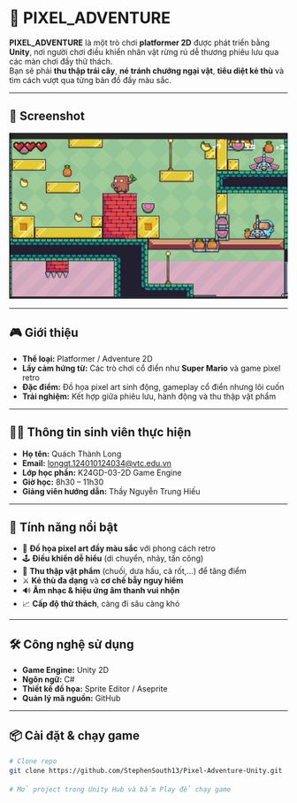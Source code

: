 # 🐗 PIXEL_ADVENTURE  

**PIXEL_ADVENTURE** là một trò chơi **platformer 2D** được phát triển bằng **Unity**, nơi người chơi điều khiển nhân vật rừng rú dễ thương phiêu lưu qua các màn chơi đầy thử thách.  
Bạn sẽ phải **thu thập trái cây**, **né tránh chướng ngại vật**, **tiêu diệt kẻ thù** và tìm cách vượt qua từng bản đồ đầy màu sắc.  

---

## 📸 Screenshot  
![Pixel Adventure Screenshot](img/1.png)  

---

## 🎮 Giới thiệu  

- **Thể loại:** Platformer / Adventure 2D  
- **Lấy cảm hứng từ:** Các trò chơi cổ điển như **Super Mario** và game pixel retro  
- **Đặc điểm:** Đồ họa pixel art sinh động, gameplay cổ điển nhưng lôi cuốn  
- **Trải nghiệm:** Kết hợp giữa phiêu lưu, hành động và thu thập vật phẩm  

---

## 🧑‍💻 Thông tin sinh viên thực hiện  

- **Họ tên:** Quách Thành Long  
- **Email:** longqt.124010124034@vtc.edu.vn  
- **Lớp học phần:** K24GD-03-2D Game Engine  
- **Giờ học:** 8h30 – 11h30  
- **Giảng viên hướng dẫn:** Thầy Nguyễn Trung Hiếu  

---

## 🚀 Tính năng nổi bật  

- 🎨 **Đồ họa pixel art đầy màu sắc** với phong cách retro  
- 🕹️ **Điều khiển dễ hiểu** (di chuyển, nhảy, tấn công)  
- 🍌 **Thu thập vật phẩm** (chuối, dưa hấu, cà rốt,...) để tăng điểm  
- ⚔️ **Kẻ thù đa dạng** và **cơ chế bẫy nguy hiểm**  
- 🔊 **Âm nhạc & hiệu ứng âm thanh vui nhộn**  
- 📈 **Cấp độ thử thách**, càng đi sâu càng khó  

---

## 🛠️ Công nghệ sử dụng  

- **Game Engine:** Unity 2D  
- **Ngôn ngữ:** C#  
- **Thiết kế đồ họa:** Sprite Editor / Aseprite  
- **Quản lý mã nguồn:** GitHub  

---

## 📦 Cài đặt & chạy game  

```bash
# Clone repo
git clone https://github.com/StephenSouth13/Pixel-Adventure-Unity.git

# Mở project trong Unity Hub và bấm Play để chạy game
